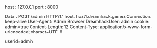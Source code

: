host : 127.0.0.1     port : 8000

Data : 
POST /admin HTTP/1.1
host: host1.dreamhack.games
Connection: keep-alive
User-Agent: Admin Browser
DreamhackUser: admin
cookie: admin=true
Content-Length: 12
Content-Type: application/x-www-form-urlencoded; charset=UTF-8

userid=admin

